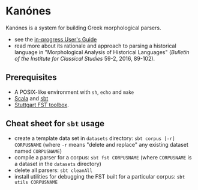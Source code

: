 # Kanónes

Kanónes is a system for building Greek morphological parsers.

-  see the [in-progress User's Guide](https://neelsmith.github.io/kanones/)
-  read more about its rationale and approach to parsing a historical language in "Morphological Analysis of Historical Languages" (*Bulletin of the Institute for Classical Studies* 59-2, 2016, 89-102).


## Prerequisites

-   A POSIX-like environment with `sh`, `echo` and `make`
- [Scala](https://www.scala-lang.org/) and [sbt](https://github.com/sbt/sbt)
-   [Stuttgart FST toolbox](http://www.cis.uni-muenchen.de/~schmid/tools/SFST/).


## Cheat sheet for `sbt` usage

-   create a template data set in `datasets` directory: `sbt corpus [-r] CORPUSNAME` (where `-r` means "delete and replace" any existing dataset named `CORPUSNAME`)
-   compile a parser for a corpus:  `sbt fst CORPUSNAME` (where `CORPUSNAME` is a dataset in the `datasets` directory)
-   delete all parsers:  `sbt cleanAll`
-   install utilities for debugging the FST built for a particular corpus: `sbt utils CORPUSNAME`
